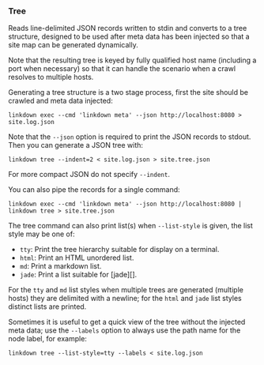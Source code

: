 ### Tree

Reads line-delimited JSON records written to stdin and converts to a tree structure, designed to be used after meta data has been injected so that a site map can be generated dynamically.

Note that the resulting tree is keyed by fully qualified host name (including a port when necessary) so that it can handle the scenario when a crawl resolves to multiple hosts.

Generating a tree structure is a two stage process, first the site should be crawled and meta data injected:

```
linkdown exec --cmd 'linkdown meta' --json http://localhost:8080 > site.log.json
```

Note that the `--json` option is required to print the JSON records to stdout. Then you can generate a JSON tree with:

```
linkdown tree --indent=2 < site.log.json > site.tree.json
```

For more compact JSON do not specify `--indent`.

You can also pipe the records for a single command:

```
linkdown exec --cmd 'linkdown meta' --json http://localhost:8080 | linkdown tree > site.tree.json
```

The tree command can also print list(s) when `--list-style` is given, the list style may be one of:

* `tty`: Print the tree hierarchy suitable for display on a terminal.
* `html`: Print an HTML unordered list.
* `md`: Print a markdown list.
* `jade`: Print a list suitable for [jade][].

For the `tty` and `md` list styles when multiple trees are generated (multiple hosts) they are delimited with a newline; for the `html` and `jade` list styles distinct lists are printed.

Sometimes it is useful to get a quick view of the tree without the injected meta data; use the `--labels` option to always use the path name for the node label, for example:

```
linkdown tree --list-style=tty --labels < site.log.json
```
